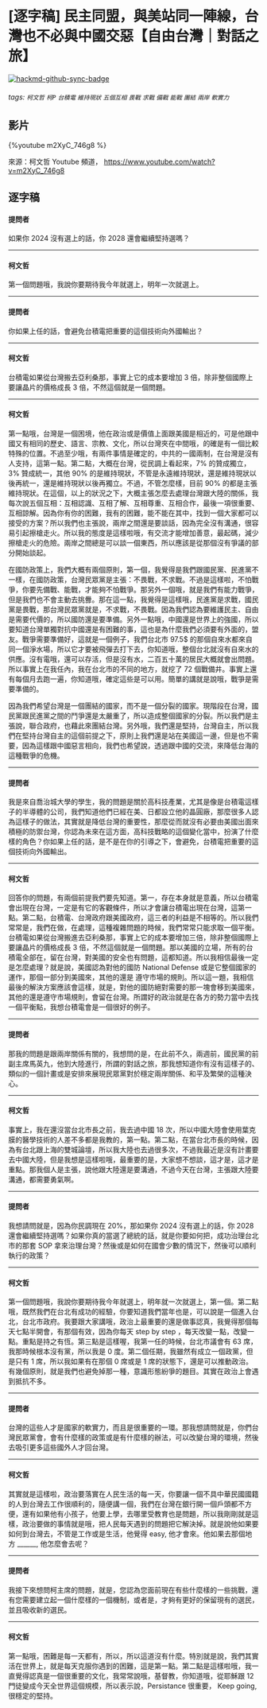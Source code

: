 # [逐字稿] 民主同盟，與美站同一陣線，台灣也不必與中國交惡【自由台灣｜對話之旅】

[![hackmd-github-sync-badge](https://hackmd.io/d2mQtTesSEihNsziJcC4VA/badge)](https://hackmd.io/d2mQtTesSEihNsziJcC4VA)


###### tags: `柯文哲` `柯P` `台積電` `維持現狀` `五個互相` `畏戰` `求戰` `備戰` `能戰` `團結` `兩岸` `軟實力`

## 影片
{%youtube m2XyC_746g8 %}

來源：柯文哲 Youtube 頻道， https://www.youtube.com/watch?v=m2XyC_746g8


## 逐字稿

#### 提問者

如果你 2024 沒有選上的話，你 2028 還會繼續堅持選嗎？

---

#### 柯文哲

第一個問題哦，我說你要期待我今年就選上，明年一次就選上。

---

#### 提問者

你如果上任的話，會避免台積電把重要的這個技術向外國輸出？

---

#### 柯文哲

台積電如果從台灣搬去亞利桑那，事實上它的成本要增加 3 倍，除非整個國際上要讓晶片的價格成長 3 倍，不然這個就是一個問題。

---

#### 柯文哲

第一點哦，台灣是一個困境，他在政治或是價值上面跟美國是相近的，可是他跟中國又有相同的歷史、語言、宗教、文化，所以台灣夾在中間哦，的確是有一個比較特殊的位置。不過至少哦，有兩件事情是確定的，中共的一國兩制，在台灣是沒有人支持，這第一點。第二點，大概在台灣，從民調上看起來，7% 的贊成獨立，3% 贊成統一，其他 90% 的是維持現狀，不管是永遠維持現狀，還是維持現狀以後再統一，還是維持現狀以後再獨立。不過，不管怎麼樣，目前 90% 的都是主張維持現狀。在這個，以上的狀況之下，大概主張怎麼去處理台灣跟大陸的關係，我每次說五個互相：互相認識、互相了解、互相尊重、互相合作，最後一項很重要、互相諒解。因為你有你的困難，我有的困難，能不能在其中，找到一個大家都可以接受的方案？所以我們也主張說，兩岸之間還是要談話，因為完全沒有溝通，很容易引起擦槍走火。所以我的態度是這樣啦哦，有交流才能增加善意，最起碼，減少擦槍走火的危險。兩岸之間總是可以談一個東西，所以應該是從那個沒有爭議的部分開始談起。

在國防政策上，我們大概有兩個原則，第一個，我覺得是我們跟國民黨、民進黨不一樣，在國防政策，台灣民眾黨是主張：不畏戰，不求戰。不過是這樣啦，不怕戰爭，你要先備戰、能戰，才能夠不怕戰爭。那另外一個哦，就是我們有能力戰爭，但是我們也不會主動去挑釁。那在這一點，我覺得是這樣哦，民進黨是求戰，國民黨是畏戰，那台灣民眾黨就是，不求戰，不畏戰。因為我們認為要維護民主、自由是需要代價的，所以國防還是要準備。另外一點哦，中國還是世界上的強國，所以要知道台灣單獨對抗中國還是有困難的事，這也是為什麼我們必須要有外面的，盟友。戰爭需要準備好，這就是一個例子，我們台北市 97.5$ 的那個自來水都來自同一個淨水場，所以它才要被飛彈去打下去，你知道哦，整個台北就沒有自來水的供應。沒有電哦，還可以存活，但是沒有水，二百五十萬的居民大概就會出問題。所以事實上在我任內，我在台北市的不同的地方，就挖了 72 個戰備井。事實上還有每個月去跑一遍，你知道哦，確定這些是可以用。簡單的講就是說哦，戰爭是需要準備的。

因為我們希望台灣是一個團結的國家，而不是一個分裂的國家。現階段在台灣，國民黨跟民進黨之間的鬥爭還是太嚴重了，所以造成整個國家的分裂。所以我們是主張說，聯合政府，也藉此來團結台灣。另外哦，我們還是堅持，台灣自主，所以我們在堅持台灣自主的這個前提之下，原則上我們還是站在美國這一邊，但是也不需要，因為這樣跟中國惡言相向，我們也希望說，透過跟中國的交流，來降低台海的這種戰爭的危機。

---

#### 提問者

我是來自喬治城大學的學生，我的問題是關於高科技產業，尤其是像是台積電這樣子的半導體的公司，我們知道他們已經在美、日都設立他的晶圓廠，那麼很多人認為這樣子的做法，其實就是降低台灣的重要性，那麼從而就沒有必要由美國出面來積極的防禦台灣，你認為未來在這方面，高科技戰略的這個變化當中，扮演了什麼樣的角色？你如果上任的話，是不是在你的引導之下，會避免，台積電把重要的這個技術向外國輸出。

---

#### 柯文哲

回答你的問題，有兩個前提我們要先知道。第一，存在本身就是意義，所以台積電會出現在台灣，一定是有它的客觀條件，所以才會讓台積電出現在台灣，這第一點。第二點，台積電、台灣政府跟美國政府，這三者的利益是不相等的。所以我們常常是，我們在做，在處理，這種複雜問題的時候，我們常常只能求取一個平衡。台積電如果從台灣搬進去亞利桑那，事實上它的成本要增加三倍，除非整個國際上要讓晶片的價格成長 3 倍，不然這個就是一個問題。那以美國的立場，所有的台積電全部在，留在台灣，對美國的安全也有問題，這都知道。所以我相信最後一定是怎麼處理？就是說，美國認為對他的國防 National Defense 或是它整個國家的運作，那個一部分到美國來，其他的還是 遵守市場的規則。所以這一題，我相信最後的解決方案應該會這樣，就是，對他的國防絕對需要的那一塊會移到美國來，其他的還是遵守市場規則，會留在台灣。所謂好的政治就是在各方的勢力當中去找一個平衡點，我想台積電會是一個很好的例子。

---

#### 提問者

那我的問題是跟兩岸關係有關的，我想問的是，在此前不久，兩週前，國民黨的前副主席馬英九，他到大陸進行，所謂的對話之旅，那我想知道你有沒有這樣子的、類似的一個計畫或是安排來展現民眾黨對於穩定兩岸關係、和平及繁榮的這種決心。

---

#### 柯文哲
 
事實上，我在還沒當台北市長之前，我去過中國 18 次，所以中國大陸會使用葉克膜的醫學技術的人差不多都是我教的，第一點。第二點，在當台北市長的時候，因為有台北跟上海的雙城論壇，所以我大陸也去過很多次，不過我最近是沒有計畫要去中國大陸，但是我想是這樣啦哦，最重要的是，大家想不想談，這才是，這才是重點。那我個人是主張，說他跟大陸還是要溝通，不過今天在台灣，主張跟大陸要溝通，都需要勇氣啊。

---

#### 提問者

我想請問就是，因為你民調現在 20%，那如果你 2024 沒有選上的話，你 2028 還會繼續堅持選嗎？如果你真的當選了總統的話，就是你要如何把，成功治理台北市的那套 SOP 拿來治理台灣？然後或是如何在國會少數的情況下，然後可以順利執行的政策？

---

#### 柯文哲

第一個問題哦，我說你要期待我今年就選上，明年就一次就選上，第一個。第二點哦，既然我們在台北有成功的經驗，你要知道我們當年也是，可以說是一個進入台北，台北市政府。我要跟大家講哦，政治上最重要的還是做事認真，我覺得那個每天七點半開會，有那個有效，因為你每天 step by step ，每天改變一點，改變一點。重點是持之有恆。第三點是這樣喔，我第一任的時候，台北市議會有 63 席，我那時候根本沒有黨，所以我是 0 度。第二個任期，我雖然有成立一個政黨，但是只有 1 席，所以我如果有在那個 0 席或是 1 席的狀態下，還是可以推動政治。有幾個原則，就是我們也避免掉那一種，意識形態紛爭的題目。其實在政治上會遇到抵抗不多。

---

#### 提問者

台灣的這些人才是國家的軟實力，而且是很重要的一環。那我想請問就是，你們台灣民眾黨會，會有什麼樣的政策或是有什麼樣的辦法，可以改變台灣的環境，然後去吸引更多這些國外人才回台灣。

---

#### 柯文哲

其實就是這樣啦，政治要落實在人民生活的每一天，你要讓一個不具中華民國國籍的人到台灣去工作很順利的，隨便講一個，我們在台灣在銀行開一個戶頭都不方便，還有如果他有小孩子，他要上學，去哪里受教育也是問題，所以我剛剛就是這樣，政治要做的事情就是哦，把人民每天遇到的問題把它解決掉。就是說他如果要如何到台灣去，不管是工作或是生活，他覺得 easy, 他才會來。他如果去那個地方 ______, 他怎麼會去呢？

---

#### 提問者

我接下來想問柯主席的問題，就是，您認為您面前現在有些什麼樣的一些挑戰，還有您需要建立起一個什麼樣的一個機制，或者是，才夠有更好的保留現有的選民，並且吸收新的選民。

---

#### 柯文哲

第一點哦，困難是每一天都有，所以，所以這道沒有什麼。特別就是說，我們其實活在世界上，就是每天克服你遇到的困難，這是第一點。第二點是這樣啦哦，我一直覺得認真是一個很重要的文化，我常常說哦，基督教，你知道哦，從耶穌跟 12 門徒變成今天全世界這個規模，所以表示說，Persistance 很重要， Keep going, 很穩定的堅持。


